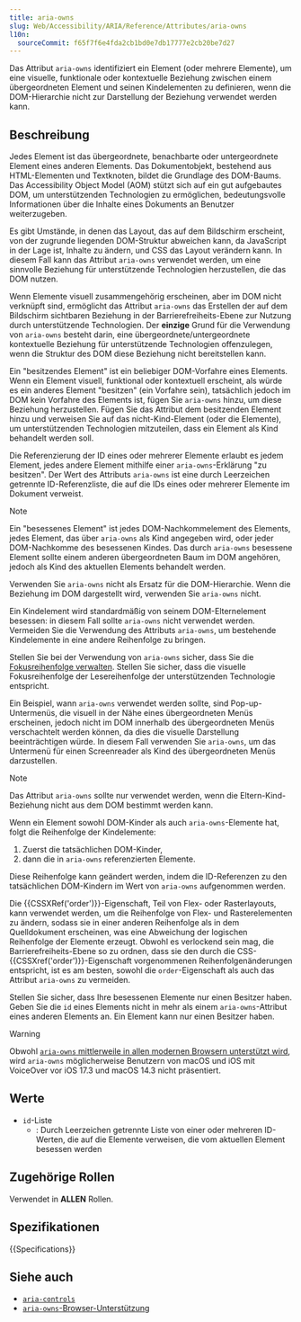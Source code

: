```yaml
---
title: aria-owns
slug: Web/Accessibility/ARIA/Reference/Attributes/aria-owns
l10n:
  sourceCommit: f65f7f6e4fda2cb1bd0e7db17777e2cb20be7d27
---
```


Das Attribut `aria-owns` identifiziert ein Element (oder mehrere Elemente), um eine visuelle, funktionale oder kontextuelle Beziehung zwischen einem übergeordneten Element und seinen Kindelementen zu definieren, wenn die DOM-Hierarchie nicht zur Darstellung der Beziehung verwendet werden kann.

## Beschreibung

Jedes Element ist das übergeordnete, benachbarte oder untergeordnete Element eines anderen Elements. Das Dokumentobjekt, bestehend aus HTML-Elementen und Textknoten, bildet die Grundlage des DOM-Baums. Das Accessibility Object Model (<abbr>AOM</abbr>) stützt sich auf ein gut aufgebautes DOM, um unterstützenden Technologien zu ermöglichen, bedeutungsvolle Informationen über die Inhalte eines Dokuments an Benutzer weiterzugeben.

Es gibt Umstände, in denen das Layout, das auf dem Bildschirm erscheint, von der zugrunde liegenden DOM-Struktur abweichen kann, da JavaScript in der Lage ist, Inhalte zu ändern, und CSS das Layout verändern kann. In diesem Fall kann das Attribut `aria-owns` verwendet werden, um eine sinnvolle Beziehung für unterstützende Technologien herzustellen, die das DOM nutzen.

Wenn Elemente visuell zusammengehörig erscheinen, aber im DOM nicht verknüpft sind, ermöglicht das Attribut `aria-owns` das Erstellen der auf dem Bildschirm sichtbaren Beziehung in der Barrierefreiheits-Ebene zur Nutzung durch unterstützende Technologien. Der **einzige** Grund für die Verwendung von `aria-owns` besteht darin, eine übergeordnete/untergeordnete kontextuelle Beziehung für unterstützende Technologien offenzulegen, wenn die Struktur des DOM diese Beziehung nicht bereitstellen kann.

Ein "besitzendes Element" ist ein beliebiger DOM-Vorfahre eines Elements. Wenn ein Element visuell, funktional oder kontextuell erscheint, als würde es ein anderes Element "besitzen" (ein Vorfahre sein), tatsächlich jedoch im DOM kein Vorfahre des Elements ist, fügen Sie `aria-owns` hinzu, um diese Beziehung herzustellen. Fügen Sie das Attribut dem besitzenden Element hinzu und verweisen Sie auf das nicht-Kind-Element (oder die Elemente), um unterstützenden Technologien mitzuteilen, dass ein Element als Kind behandelt werden soll.

Die Referenzierung der ID eines oder mehrerer Elemente erlaubt es jedem Element, jedes andere Element mithilfe einer `aria-owns`-Erklärung "zu besitzen". Der Wert des Attributs `aria-owns` ist eine durch Leerzeichen getrennte ID-Referenzliste, die auf die IDs eines oder mehrerer Elemente im Dokument verweist.

> [!NOTE]
> Ein "besessenes Element" ist jedes DOM-Nachkommelement des Elements, jedes Element, das über `aria-owns` als Kind angegeben wird, oder jeder DOM-Nachkomme des besessenen Kindes. Das durch `aria-owns` besessene Element sollte einem anderen übergeordneten Baum im DOM angehören, jedoch als Kind des aktuellen Elements behandelt werden.

Verwenden Sie `aria-owns` nicht als Ersatz für die DOM-Hierarchie. Wenn die Beziehung im DOM dargestellt wird, verwenden Sie `aria-owns` nicht.

Ein Kindelement wird standardmäßig von seinem DOM-Elternelement besessen: in diesem Fall sollte `aria-owns` nicht verwendet werden. Vermeiden Sie die Verwendung des Attributs `aria-owns`, um bestehende Kindelemente in eine andere Reihenfolge zu bringen.

Stellen Sie bei der Verwendung von `aria-owns` sicher, dass Sie die [Fokusreihenfolge verwalten](https://css-tricks.com/focus-management-and-inert/). Stellen Sie sicher, dass die visuelle Fokusreihenfolge der Lesereihenfolge der unterstützenden Technologie entspricht.

Ein Beispiel, wann `aria-owns` verwendet werden sollte, sind Pop-up-Untermenüs, die visuell in der Nähe eines übergeordneten Menüs erscheinen, jedoch nicht im DOM innerhalb des übergeordneten Menüs verschachtelt werden können, da dies die visuelle Darstellung beeinträchtigen würde. In diesem Fall verwenden Sie `aria-owns`, um das Untermenü für einen Screenreader als Kind des übergeordneten Menüs darzustellen.

> [!NOTE]
> Das Attribut `aria-owns` sollte nur verwendet werden, wenn die Eltern-Kind-Beziehung nicht aus dem DOM bestimmt werden kann.

Wenn ein Element sowohl DOM-Kinder als auch `aria-owns`-Elemente hat, folgt die Reihenfolge der Kindelemente:

1. Zuerst die tatsächlichen DOM-Kinder,
2. dann die in `aria-owns` referenzierten Elemente.

Diese Reihenfolge kann geändert werden, indem die ID-Referenzen zu den tatsächlichen DOM-Kindern im Wert von `aria-owns` aufgenommen werden.

Die {{CSSXRef('order')}}-Eigenschaft, Teil von Flex- oder Rasterlayouts, kann verwendet werden, um die Reihenfolge von Flex- und Rasterelementen zu ändern, sodass sie in einer anderen Reihenfolge als in dem Quelldokument erscheinen, was eine Abweichung der logischen Reihenfolge der Elemente erzeugt. Obwohl es verlockend sein mag, die Barrierefreiheits-Ebene so zu ordnen, dass sie den durch die CSS-{{CSSXref('order')}}-Eigenschaft vorgenommenen Reihenfolgenänderungen entspricht, ist es am besten, sowohl die `order`-Eigenschaft als auch das Attribut `aria-owns` zu vermeiden.

Stellen Sie sicher, dass Ihre besessenen Elemente nur einen Besitzer haben. Geben Sie die `id` eines Elements nicht in mehr als einem `aria-owns`-Attribut eines anderen Elements an. Ein Element kann nur einen Besitzer haben.

> [!WARNING]
> Obwohl [`aria-owns` mittlerweile in allen modernen Browsern unterstützt wird](https://a11ysupport.io/tech/aria/aria-owns_attribute), wird `aria-owns` möglicherweise Benutzern von macOS und iOS mit VoiceOver vor iOS 17.3 und macOS 14.3 nicht präsentiert.

## Werte

- `id`-Liste
  - : Durch Leerzeichen getrennte Liste von einer oder mehreren ID-Werten, die auf die Elemente verweisen, die vom aktuellen Element besessen werden

## Zugehörige Rollen

Verwendet in **ALLEN** Rollen.

## Spezifikationen

{{Specifications}}

## Siehe auch

- [`aria-controls`](/de/docs/Web/Accessibility/ARIA/Reference/Attributes/aria-controls)
- [`aria-owns`-Browser-Unterstützung](https://a11ysupport.io/tech/aria/aria-owns_attribute)
